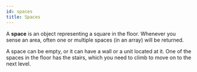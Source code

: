```yaml
---
id: spaces
title: Spaces
---
```


A **space** is an object representing a square in the floor. Whenever you sense
an area, often one or multiple spaces (in an array) will be returned.

A space can be empty, or it can have a wall or a unit located at it. One of the
spaces in the floor has the stairs, which you need to climb to move on to the
next level.
